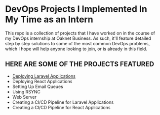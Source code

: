 # DevOps Projects I Implemented In My Time as an Intern

This repo is a collection of projects that I have worked on in the course of my DevOps internship at Oaknet Business. As such, it'll feature detailed step by step solutions to some of the most common DevOps problems, which I hope will help anyone looking to join, or is already in this field. 
## HERE ARE SOME OF THE PROJECTS FEATURED

* [Deploying Laravel Applications](https://github.com/Diana725/DevOps-Projects/blob/main/Deploying%20Laravel%20Applications.md)
* Deploying React Applications
* Setting Up Email Queues
* Using RSYNC
* Web Server
* Creating a CI/CD Pipeline for Laravel Applications
* Creating a CI/CD Pipeline for React Applications
